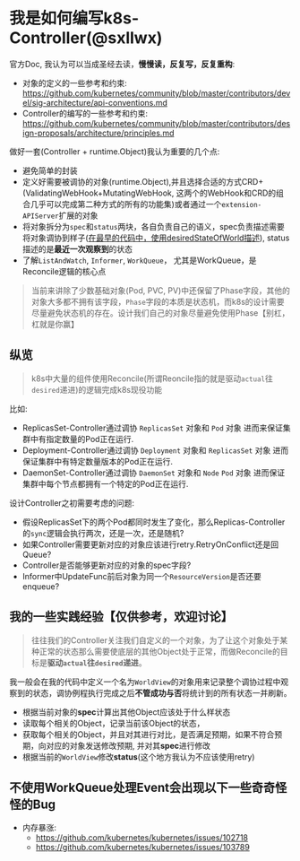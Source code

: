 # 我是如何编写k8s-Controller(@sxllwx)

官方Doc, 我认为可以当成圣经去读，**慢慢读，反复写，反复重构**:

- 对象的定义的一些参考和约束:  https://github.com/kubernetes/community/blob/master/contributors/devel/sig-architecture/api-conventions.md
- Controller的编写的一些参考和约束: https://github.com/kubernetes/community/blob/master/contributors/design-proposals/architecture/principles.md


做好一套(Controller + runtime.Object)我认为重要的几个点:

- 避免简单的封装
- 定义好需要被调协的对象(runtime.Object),并且选择合适的方式CRD+(ValidatingWebHook+MutatingWebHook, 这两个的WebHook和CRD的组合几乎可以完成第二种方式的所有的功能集)或者通过一个`extension-APIServer`扩展的对象
- 将对象拆分为`spec`和`status`两块，各自负责自己的语义，spec负责描述需要将对象调协到样子([在最早的代码中，使用desiredStateOfWorld描述](https://github.com/kubernetes/kubernetes/blob/b766960348daba51ea47a428175148b16c7a0bb3/pkg/controller/replication_controller.go#L55)), status描述的是**最近一次观察到**的状态
- 了解`ListAndWatch`, `Informer`, `WorkQueue`， 尤其是WorkQueue，是Reconcile逻辑的核心点

> 当前来讲除了少数基础对象(Pod, PVC, PV)中还保留了Phase字段，其他的对象大多都不拥有该字段，`Phase`字段的本质是状态机，而k8s的设计需要尽量避免状态机的存在。设计我们自己的对象尽量避免使用Phase【别杠，杠就是你赢】

## 纵览

> k8s中大量的组件使用Reconcile(所谓Reoncile指的就是驱动`actual`往`desired`递进)的逻辑完成k8s现役功能

比如: 

- ReplicasSet-Controller通过调协 `ReplicasSet` 对象和 `Pod` 对象 进而来保证集群中有指定数量的Pod正在运行.
- Deployment-Controller通过调协 `Deployment` 对象和 `ReplicasSet` 对象 进而保证集群中有特定数量版本的Pod正在运行.
- DaemonSet-Controller通过调协 `DaemonSet` 对象和 `Node` `Pod` 对象 进而保证集群中每个节点都拥有一个特定的Pod正在运行.

设计Controller之初需要考虑的问题:

- 假设ReplicasSet下的两个Pod都同时发生了变化，那么Replicas-Controller的`sync`逻辑会执行两次，还是一次，还是随机?
- 如果Controller需要更新对应的对象应该进行retry.RetryOnConflict还是回Queue?
- Controller是否能够更新对应的对象的spec字段?
- Informer中UpdateFunc前后对象为同一个`ResourceVersion`是否还要enqueue?

## 我的一些实践经验【仅供参考，欢迎讨论】

> 往往我们的Controller关注我们自定义的一个对象，为了让这个对象处于某种正常的状态那么需要使底层的其他Object处于正常，而做Reconcile的目标是**驱动`actual`往`desired`递进**。

我一般会在我的代码中定义一个名为`WorldView`的对象用来记录整个调协过程中观察到的状态，调协例程执行完成之后**不管成功与否**将统计到的所有状态一并刷新。

- 根据当前对象的**spec**计算出其他Object应该处于什么样状态
- 读取每个相关的Object，记录当前该Object的状态，
- 获取每个相关的Object，并且对其进行对比，是否满足预期，如果不符合预期，向对应的对象发送修改预期, 并对其**spec**进行修改
- 根据当前的`WorldView`修改**status**(这个地方我认为不应该使用retry)


## 不使用WorkQueue处理Event会出现以下一些奇奇怪怪的Bug

- 内存暴涨:  
   - https://github.com/kubernetes/kubernetes/issues/102718
   - https://github.com/kubernetes/kubernetes/issues/103789
